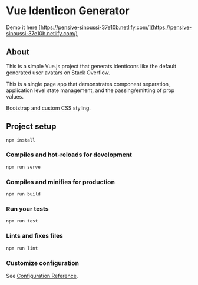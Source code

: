 # Vue Identicon Generator

Demo it here [https://pensive-sinoussi-37e10b.netlify.com/](https://pensive-sinoussi-37e10b.netlify.com/)

## About

This is a simple Vue.js project that generats identicons like the default generated user avatars on Stack Overflow.

This is a single page app that demonstrates component separation, application level state management, and the passing/emitting of prop values.

Bootstrap and custom CSS styling.

## Project setup
```
npm install
```

### Compiles and hot-reloads for development
```
npm run serve
```

### Compiles and minifies for production
```
npm run build
```

### Run your tests
```
npm run test
```

### Lints and fixes files
```
npm run lint
```

### Customize configuration
See [Configuration Reference](https://cli.vuejs.org/config/).
